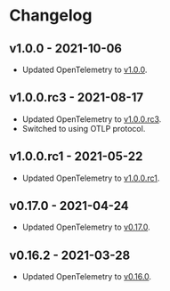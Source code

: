 # Changelog

## v1.0.0 - 2021-10-06

- Updated OpenTelemetry to
  [v1.0.0](https://github.com/open-telemetry/opentelemetry-ruby/blob/main/api/CHANGELOG.md#v100--2021-09-29).

## v1.0.0.rc3 - 2021-08-17

- Updated OpenTelemetry to
  [v1.0.0.rc3](https://github.com/open-telemetry/opentelemetry-ruby/blob/main/api/CHANGELOG.md#v100rc3--2021-08-12).
- Switched to using OTLP protocol.

## v1.0.0.rc1 - 2021-05-22

- Updated OpenTelemetry to
  [v1.0.0.rc1](https://github.com/open-telemetry/opentelemetry-ruby/blob/main/api/CHANGELOG.md#v100rc1--2021-05-21).

## v0.17.0 - 2021-04-24

- Updated OpenTelemetry to
  [v0.17.0](https://github.com/open-telemetry/opentelemetry-ruby/blob/main/api/CHANGELOG.md#v0170--2021-04-22).

## v0.16.2 - 2021-03-28

- Updated OpenTelemetry to
  [v0.16.0](https://github.com/open-telemetry/opentelemetry-ruby/blob/main/api/CHANGELOG.md#v0160--2021-03-17).
